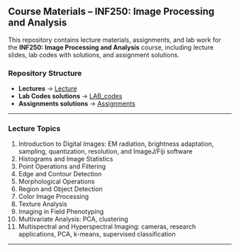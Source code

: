 ## Course Materials – INF250: Image Processing and Analysis  

This repository contains lecture materials, assignments, and lab work for the **INF250: Image Processing and Analysis** course, including lecture slides, lab codes with solutions, and assignment solutions.  

### Repository Structure  
- **Lectures** → [Lecture](Lecture)  
- **Lab Codes solutions** → [LAB_codes](LAB_codes)  
- **Assignments solutions** → [Assignments](Assignments)  

---

### Lecture Topics  
1. Introduction to Digital Images: EM radiation, brightness adaptation, sampling, quantization, resolution, and ImageJ/Fiji software  
2. Histograms and Image Statistics  
3. Point Operations and Filtering  
4. Edge and Contour Detection  
5. Morphological Operations  
6. Region and Object Detection  
7. Color Image Processing  
8. Texture Analysis  
9. Imaging in Field Phenotyping  
10. Multivariate Analysis: PCA, clustering  
11. Multispectral and Hyperspectral Imaging: cameras, research applications, PCA, k-means, supervised classification  


---
